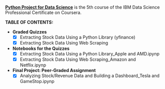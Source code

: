  [**Python Project for Data Science**](https://www.coursera.org/learn/python-project-for-data-science) is the 5th course of the IBM Data Science Professional Certificate on Coursera.

 **TABLE OF CONTENTS:**

- **Graded Quizzes**
  - [x] Extracting Stock Data Using a Python Library (yfinance)
  - [x] Extracting Stock Data Using Web Scraping
- **Notebooks for the Quizzes**
  - [x] Extracting Stock Data Using a Python Library_Apple and AMD.ipynp
  - [x] Extracting Stock Data Using Web Scraping_Amazon and Netflix.ipynp 
- **Final Project: Peer-Graded Assignment**
  - [x] Analyzing Stock/Revenue Data and Building a Dashboard_Tesla and GameStop.ipynp
